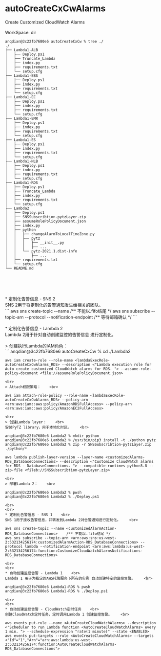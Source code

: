 # autoCreateCxCwAlarms
Create Customized CloudWatch Alarms
    <br>
    <br>
WorkSpace: dir <autoCreateCxCw>    <br>
```
anqdian@3c22fb7680e6 autoCreateCxCw % tree ./
./
├── Lambda1-ALB
│   ├── Deploy.ps1
│   ├── Truncate_Lambda
│   ├── index.py
│   ├── requirements.txt
│   └── setup.cfg
├── Lambda1-EBS
│   ├── Deploy.ps1
│   ├── index.py
│   ├── requirements.txt
│   └── setup.cfg
├── Lambda1-EC
│   ├── Deploy.ps1
│   ├── index.py
│   ├── requirements.txt
│   └── setup.cfg
├── Lambda1-EMR
│   ├── Deploy.ps1
│   ├── index.py
│   ├── requirements.txt
│   └── setup.cfg
├── Lambda1-ES
│   ├── Deploy.ps1
│   ├── index.py
│   ├── requirements.txt
│   └── setup.cfg
├── Lambda1-NLB
│   ├── Deploy.ps1
│   ├── index.py
│   ├── requirements.txt
│   └── setup.cfg
├── Lambda1-RDS
│   ├── Deploy.ps1
│   ├── Truncate_Lambda
│   ├── index.py
│   ├── requirements.txt
│   └── setup.cfg
├── Lambda2
│   ├── Deploy.ps1
│   ├── SNSSubscribtion-pytzLayer.zip
│   ├── assumeRolePolicyDocument.json
│   ├── index.py
│   ├── python
│   │   ├── changeAlarmToLocalTimeZone.py
│   │   ├── pytz
│   │   │   ├── __init__.py
│   │   │   ├── ...
│   │   └── pytz-2021.1.dist-info
│   │       ├── ...
│   ├── requirements.txt
│   └── setup.cfg
└── README.md
```
<br>
<br>
<br>
<br>
* 定制化告警信息 - SNS 2    <br>
SNS 2用于将定制化的告警通知发生给相关的团队。    <br>
```
    aws sns create-topic --name <To-DBA_team>    /** 不能以.fifo结尾 */
    aws sns subscribe --topic-arn <arn:aws:sns:us-west-2:532134256174:To-DBA_team> --protocol <email> --notification-endpoint <anqdian@amazon.com>    /** 等待邮箱确认 */
```
<br>
<br>
* 定制化告警信息 - Lambda 2    <br>
Lambda 2用于针对自动创建监控的告警信息 进行定制化。    <br>
<br>
> 创建执行Lambda的IAM角色：    <br>
```
    anqdian@3c22fb7680e6 autoCreateCxCw % cd ./Lambda2

    aws iam create-role --role-name <lambdaExecRole-autoCreateCxCwAlarms_RDS> --description <"Lambda execution role for Auto create customized CloudWatch alarms for RDS. "> --assume-role-policy-document <file://assumeRolePolicyDocument.json>
```
<br>
> Attach权限策略：    <br>
```
    aws iam attach-role-policy --role-name <lambdaExecRole-autoCreateCxCwAlarms_RDS> --policy-arn <arn:aws:iam::aws:policy/AmazonRDSFullAccess> --policy-arn <arn:aws:iam::aws:policy/AmazonEC2FullAccess>
```
<br>
> 创建Lambda layer：    <br>
安装PyTZ library，用于本地化时区。    <br>
```
    anqdian@3c22fb7680e6 Lambda2 % mkdir python
    anqdian@3c22fb7680e6 Lambda2 % /usr/bin/pip3 install -t ./python pytz
    anqdian@3c22fb7680e6 Lambda2 % zip -r SNSSubscribtion-pytzLayer.zip ./python/*

    aws lambda publish-layer-version --layer-name <customizedAlarms-RDS_DatabaseConnections> --description <"Customize CloudWatch alarms for RDS - DatabaseConnections. "> --compatible-runtimes python3.8 --zip-file <fileb://SNSSubscribtion-pytzLayer.zip>
```
<br>
> 部署Lambda 2：    <br>
```
    anqdian@3c22fb7680e6 Lambda2 % pwsh
    anqdian@3c22fb7680e6 Lambda2 % ./Deploy.ps1
```
<br>
<br>
* 定制化告警信息 - SNS 1    <br>
SNS 1用于接收告警信息，并转发到Lambda 2对告警通知进行定制化。    <br>
```
    aws sns create-topic --name <customizedAlarmAction-RDS_DatabaseConnections>    /** 不能以.fifo结尾 */
    aws sns subscribe --topic-arn <arn:aws:sns:us-west-2:532134256174:customizedAlarmAction-RDS_DatabaseConnections> --protocol lambda --notification-endpoint <arn:aws:lambda:us-west-2:532134256174:function:CustomizeCloudWatchAlarmsNotifications-RDS_DatabaseConnections>
```
<br>
<br>
* 自动创建监控告警 - Lambda 1    <br>
Lambda 1 用于为指定的AWS托管服务下所有的实例 自动创建特定的监控告警。    <br>
```
    anqdian@3c22fb7680e6 Lambda1-RDS % pwsh
    anqdian@3c22fb7680e6 Lambda1-RDS % ./Deploy.ps1
```
<br>
<br>
* 自动创建监控告警 - CloudWatch定时任务    <br>
创建CloudWatch定时任务，定时调用Lambda 1 创建监控告警。    <br>
```
    aws events put-rule --name <AutoCreateCloudWatchAlarms> --description <"Scheduler to run Lambda function <AutoCreateCloudWatchAlarms> every 1 min. "> --schedule-expression "rate(1 minute)" --state <ENABLED>
    aws events put-targets --rule <AutoCreateCloudWatchAlarms> --targets <"Id"="1","Arn"="arn:aws:lambda:us-west-2:532134256174:function:AutoCreateCloudWatchAlarms-RDS_DatabaseConnections">
```
